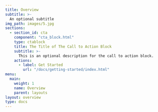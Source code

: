 ```yaml
---
title: Overview
subtitle: >-
  An optional subtitle
img_path: images/5.jpg
sections:
  - section_id: cta
    component: "cta_block.html"
    type: ctablock
    title: The Title of The Call to Action Block
    subtitle: >-
      This is an optional description for the call to action block.
    actions:
      - label: Get Started
        url: "/docs/getting-started/index.html"
menu:
  main:
    weight: 1
    name: Overview
    parent: layouts
layout: overview
type: docs
---
```

